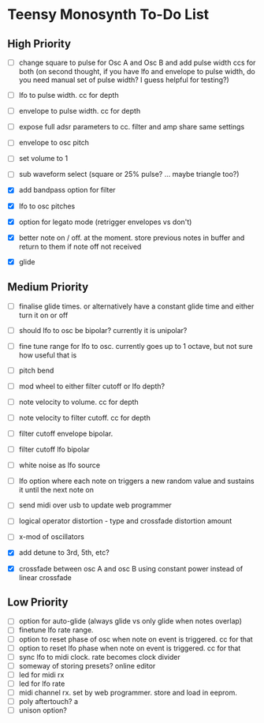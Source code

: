# Teensy Monosynth To-Do List

## High Priority
- [ ] change square to pulse for Osc A and Osc B and add pulse width ccs for both (on second thought, if you have lfo and envelope to pulse width, do you need manual set of pulse width? I guess helpful for testing?)
- [ ] lfo to pulse width. cc for depth
- [ ] envelope to pulse width. cc for depth
- [ ] expose full adsr parameters to cc. filter and amp share same settings
- [ ] envelope to osc pitch
- [ ] set volume to 1
- [ ] sub waveform select (square or 25% pulse? ... maybe triangle too?)
- [x] add bandpass option for filter
- [x] lfo to osc pitches
- [x] option for legato mode (retrigger envelopes vs don't)
- [x] better note on / off. at the moment. store previous notes in buffer and return to them if note off not received
- [x] glide


## Medium Priority
- [ ] finalise glide times. or alternatively have a constant glide time and either turn it on or off
- [ ] should lfo to osc be bipolar? currently it is unipolar?
- [ ] fine tune range for lfo to osc. currently goes up to 1 octave, but not sure how useful that is
- [ ] pitch bend
- [ ] mod wheel to either filter cutoff or lfo depth?
- [ ] note velocity to volume. cc for depth
- [ ] note velocity to filter cutoff. cc for depth
- [ ] filter cutoff envelope bipolar. 
- [ ] filter cutoff lfo bipolar
- [ ] white noise as lfo source
- [ ] lfo option where each note on triggers a new random value and sustains it until the next note on 
- [ ] send midi over usb to update web programmer
- [ ] logical operator distortion - type and crossfade distortion amount
- [ ] x-mod of oscillators
- [x] add detune to 3rd, 5th, etc?
- [x] crossfade between osc A and osc B using constant power instead of linear crossfade


## Low Priority
- [ ] option for auto-glide (always glide vs only glide when notes overlap)
- [ ] finetune lfo rate range. 
- [ ] option to reset phase of osc when note on event is triggered. cc for that
- [ ] option to reset lfo phase when note on event is triggered. cc for that
- [ ] sync lfo to midi clock. rate becomes clock divider
- [ ] someway of storing presets? online editor
- [ ] led for midi rx
- [ ] led for lfo rate
- [ ] midi channel rx. set by web programmer. store and load in eeprom.
- [ ] poly aftertouch? a
- [ ] unison option?